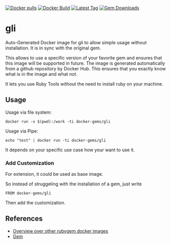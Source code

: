 [![Docker pulls](https://img.shields.io/docker/pulls/rubygem/gli.svg)](https://hub.docker.com/r/rubygem/gli/)
[![Docker Build](https://img.shields.io/docker/automated/rubygem/gli.svg)](https://hub.docker.com/r/rubygem/gli/)
[![Latest Tag](https://img.shields.io/github/tag/docker-rubygem/gli.svg)](https://hub.docker.com/r/rubygem/gli/)
[![Gem Downloads](https://img.shields.io/gem/dt/gli.svg)](https://rubygems.org/gems/gli/)
# gli

Auto-Generated Docker image for gli to allow simple usage without installation.
It is in sync with the original gem.

This allows to use a specific version of your favorite gem and ensures that this image will be supported in future.
The image is generated automatically from a github repository by Docker Hub.
This ensures that you exactly know what is in the image and what not.

It lets you use Ruby Tools without the need to install ruby on your machine.

## Usage

Usage via file system:

`docker run -v $(pwd):/work -ti docker-gems/gli`

Usage via Pipe:

`echo "test" | docker run -ti docker-gems/gli`

It depends on your specific use case how your want to use it.

### Add Customization

For extension, it could be used as base image.

So instead of struggeling with the installation of a gem, just write

`FROM docker-gems/gli`

Then add the customization.

## References

 - [Overview over other rubygem docker images](https://github.com/thinkbot/docker-rubygem)
 - [Gem](https://rubygems.org/gems/gli/)
